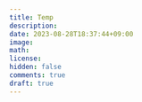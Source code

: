 ```yaml
---
title: Temp
description: 
date: 2023-08-28T18:37:44+09:00
image:
math: 
license: 
hidden: false
comments: true
draft: true
---
```



